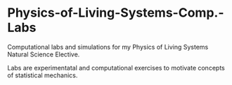 # Physics-of-Living-Systems-Comp.-Labs
Computational labs and simulations for my Physics of Living Systems Natural Science Elective.

Labs are experimentatal and computational exercises to motivate concepts of statistical mechanics.
